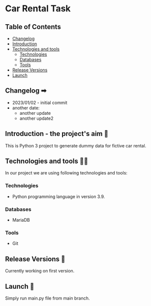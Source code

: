 # Car Rental Task

## Table of Contents

- [Changelog](#changelog-)
- [Introduction](#introduction---the-projects-aim-)
- [Technologies and tools](#technologies-and-tools-)
    - [Technologies](#technologies)
    - [Databases](#databases)
    - [Tools](#tools)
- [Release Versions](#release-versions-)
- [Launch](#launch-)
    
## Changelog ➡

- 2023/01/02 - initial commit
- another date:
  - another update
  - another update2

## Introduction - the project's aim 🎯

This is Python 3 project to generate dummy data for fictive car rental. 

## Technologies and tools 👨‍💻

In our project we are using following technologies and tools:

### Technologies

- Python programming language in version 3.9.

### Databases

- MariaDB
### Tools

- Git

## Release Versions 🔨

Currently working on first version.  

## Launch 🚀

Simply run main.py file from main branch.